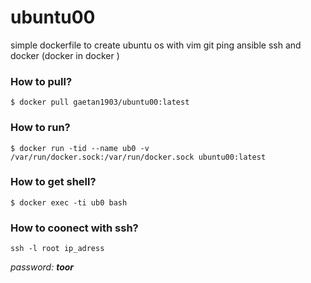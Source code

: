 # ubuntu00
simple dockerfile to create ubuntu os with vim git ping ansible ssh and docker (docker in docker )


### How to pull?

`$ docker pull gaetan1903/ubuntu00:latest`

### How to run? 

`$ docker run -tid --name ub0 -v /var/run/docker.sock:/var/run/docker.sock ubuntu00:latest`

### How to get shell?

`$ docker exec -ti ub0 bash`

### How to coonect with ssh?

`ssh -l root ip_adress `

*password:* ***toor*** 
